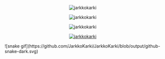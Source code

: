 <div align="center">
  <p><img src="https://github-readme-stats.vercel.app/api?username=jarkkokarki&show_icons=true&locale=en" alt="jarkkokarki" /></p>
  <p><img src="https://github-readme-streak-stats.herokuapp.com/?user=jarkkokarki&" alt="jarkkokarki" /></p>
  <p><img src="https://github-readme-stats.vercel.app/api/top-langs?username=jarkkokarki&show_icons=true&locale=en&layout=compact" alt="jarkkokarki" /></p>
  <p> <a href="https://github.com/ryo-ma/github-profile-trophy"><img src="https://github-profile-trophy.vercel.app/?username=jarkkokarki" alt="jarkkokarki" /></a></p>
</div>
  ![snake gif](https://github.com/JarkkoKarki/JarkkoKarki/blob/output/github-snake-dark.svg)

